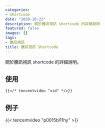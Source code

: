 ```yaml
---
categories:
- Shortcode
date: "2020-10-22"
description: 關於騰訊視訊 shortcode 的詳細說明
featured: false
images: []
tags:
- 騰訊視訊
title: 騰訊視訊 Shortcode
---
```


關於騰訊視訊 shortcode 的詳細說明。
<!--more-->

## 使用

```markdown
{{</* tencentvideo "vid" */>}}
```

## 例子

{{< tencentvideo "p0015bl11hy" >}}
